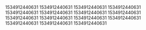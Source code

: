1534912440631
1534912440631
1534912440631
1534912440631
1534912440631
1534912440631
1534912440631
1534912440631
1534912440631
1534912440631
1534912440631
1534912440631
1534912440631
1534912440631
1534912440631